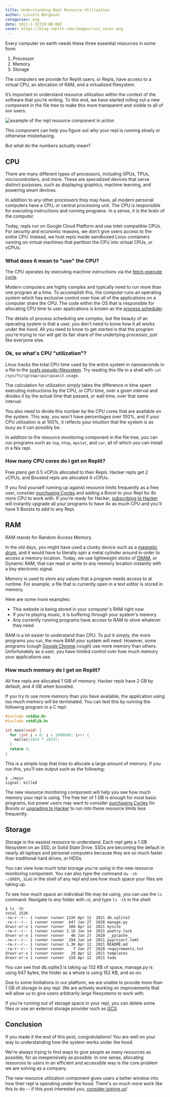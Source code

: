 ```yaml
---
title: Understanding Repl Resource Utilization
author: Lincoln Bergeson
categories: eng
date: 2022-1-31T20:00:00Z
cover: https://blog.replit.com/images/rust_cover.png
---
```


Every computer on earth needs these three essential resources in some form:

1. Processor
2. Memory
3. Storage

The computers we provide for Replit users, or Repls, have access to a virtual CPU, an allocation of RAM, and a virtualized filesystem.

It’s important to understand resource utilization within the context of the software that you’re writing. To this end, we have started rolling out a new component in the file tree to make this more transparent and visible to all of our users.

<div class="max-width-75">

![example of the repl resource component in action](https://blog.replit.com/images/repl-resources.png)

</div>

This component can help you figure out why your repl is running slowly or otherwise misbehaving.

But what do the numbers actually mean?

## CPU

There are many different types of processors, including GPUs, TPUs, microcontrollers, and more. These are specialized devices that serve distinct purposes, such as displaying graphics, machine learning, and powering smart devices.

In addition to any other processors they may have, all modern personal computers have a CPU, or central processing unit. The CPU is responsible for executing instructions and running programs. In a sense, it is the brain of the computer.

Today, repls run on Google Cloud Platform and use Intel-compatible CPUs. For security and economic reasons, we don't give users access to the entire CPU. Instead, we host repls inside sandboxed Linux containers running on virtual machines that partition the CPU into virtual CPUs, or vCPUs.

### What does it mean to "use" the CPU?

The CPU operates by executing machine instructions via the [fetch-execute cycle](https://en.wikipedia.org/wiki/Instruction_cycle).

Modern computers are highly complex and typically need to run more than one program at a time. To accomplish this, the computer runs an operating system which has exclusive control over how all of the applications on a computer share the CPU. The code within the OS that is responsible for allocating CPU time to user applications is known as the [process scheduler](https://en.wikipedia.org/wiki/Completely_Fair_Scheduler).

The details of process scheduling are complex, but the beauty of an operating system is that a user, you don't need to know how it all works under the hood. All you need to know to get started is that the program you're trying to run will get its fair share of the underlying processor, just like everyone else.

### Ok, so what's CPU "utilization"?

Linux tracks the total CPU time used by the entire system in nanoseconds in a file in the [sysfs pseudo-filesystem](https://en.wikipedia.org/wiki/Sysfs). Try reading this file in a shell with `cat /sys/fs/cgroup/cpu/cpuacct.usage`.

The calculation for utilization simply takes the difference in time spent executing instructions by the CPU, or CPU time, over a given interval and divides it by the actual time that passed, or wall time, over that same interval.

You also need to divide this number by the CPU cores that are available on the system. This way, you won't have percentages over 100%, and if your CPU utilization is at 100%, it reflects your intuition that the system is as busy as it can possibly be.

In addition to the resource monitoring component in the file tree, you can run programs such as `top`, `htop`, `mpstat`, and `sar`, all of which you can install in a Nix repl.

### How many CPU cores do I get on Replit?

Free plans get 0.5 vCPUs allocated to their Repls. Hacker repls get 2 vCPUs, and Boosted repls are allocated 4 vCPUs.

If you find yourself running up against resource limits frequently as a free user, consider [purchasing Cycles](https://replit.com/cycles) and adding a Boost to your Repl for 8x more CPU to work with. If you're ready for Hacker, [subscribing to Hacker](https://replit.com/pricing) will instantly upgrade all your programs to have 4x as much CPU and you'll have 5 Boosts to add to any Repl.

## RAM

RAM stands for Random Access Memory.

In the old days, you might have used a clunky device such as a [magnetic drum](https://en.wikipedia.org/wiki/Drum_memory), and it would have to literally spin a metal cylinder around in order to access a memory location. Today, we use lightweight sticks of [DRAM](https://en.wikipedia.org/wiki/Dynamic_random-access_memory), or Dynamic RAM, that can read or write to any memory location instantly with a tiny electronic signal.

Memory is used to store any values that a program needs access to at runtime. For example, a file that is currently open in a text editor is stored in memory.

Here are some more examples:
- This website is being stored in your computer's RAM right now
- If you're playing music, it is buffering through your system's memory
- Any currently running programs have access to RAM to store whatever they need

RAM is a lot easier to understand than CPU. To put it simply, the more programs you run, the more RAM your system will need. However, some programs (*cough* [Google Chrome](https://c.tenor.com/ma0A_HhmKhEAAAAM/chrome-ram.gif) *cough*) use more memory than others. Unfortunately as a user, you have limited control over how much memory your applications use.

### How much memory do I get on Replit?

All free repls are allocated 1 GiB of memory. Hacker repls have 2 GB by default, and 4 GB when boosted.

If you try to use more memory than you have available, the application using too much memory will be terminated. You can test this by running the following program in a C repl:

```c
#include <stdio.h>
#include <stdlib.h>

int main(void) {
  for (int i = 0; i < 1000000; i++) {
    malloc(1024 * 1024);
  }
  return 0;
}
```

This is a simple loop that tries to allocate a large amount of memory. If you run this, you'll see output such as the following:

    $ ./main
    signal: killed

The new resource monitoring component will help you see how much memory your repl is using. The free tier of 1 GB is enough for most basic programs, but power users may want to consider [purchasing Cycles](https://replit.com/cycles) for Boosts or [upgrading to Hacker](https://replit.com/pricing) to run into these resource limits less frequently.

## Storage

Storage is the easiest resource to understand. Each repl gets a 1 GB filesystem on an SSD, or Solid State Drive. SSDs are becoming the default in nearly all laptops and personal computers because they are so much faster than traditional hard drives, or HDDs.

You can view how much total storage you're using in the new resource monitoring component. You can also type the command `du -sh ~/$REPL_SLUG` in the shell of any repl and see how much space your files are taking up.

To see how much space an individual file may be using, you can use the `ls` command. Navigate to any folder with `cd`, and type `ls -lh` in the shell:

    $ ls -lh
    total 152K
    -rw-r--r-- 1 runner runner 132K Apr 12  2021 db.sqlite3
    -rw-r--r-- 1 runner runner  647 Jan 27  2020 manage.py
    drwxr-xr-x 1 runner runner  108 Apr 12  2021 mysite
    -rw-r--r-- 1 runner runner 2.1K Jan 14  2021 poetry.lock
    drwxr-xr-x 1 runner runner   46 Jan 27  2020 __pycache__
    -rw-r--r-- 1 runner runner  294 Jan 14  2021 pyproject.toml
    -rw-r--r-- 1 runner runner 1.3K Apr 12  2021 README.md
    -rw-r--r-- 1 runner runner    7 Jan 27  2020 requirements.txt
    drwxr-xr-x 1 runner runner   20 Apr 12  2021 templates
    drwxr-xr-x 1 runner runner  158 Apr 12  2021 todo

You can see that db.sqlite3 is taking up 132 KB of space, manage.py is using 647 bytes, the folder as a whole is using 152 KB, and so on.

Due to some limitations in our platform, we are unable to provide more than 1 GB of storage in any repl. We are actively working on improvements that will allow us to give users arbitrarily large filesystems to work with.

If you're running out of storage space in your repl, you can delete some files or use an external storage provider such as [GCS](https://cloud.google.com/storage).

## Conclusion

If you made it the end of this post, congratulations! You are well on your way to understanding how the system works under the hood.

We're always trying to find ways to give people as many resources as possible, for as inexpensively as possible. In one sense, allocating resources to users in an efficient and accessible way is the core problem we are solving as a company.

The new resource utilization component gives users a better window into how their repl is operating under the hood. There's so much more work like this to do -- if this post interested you, [consider joining us](https://replit.com/site/careers)!
